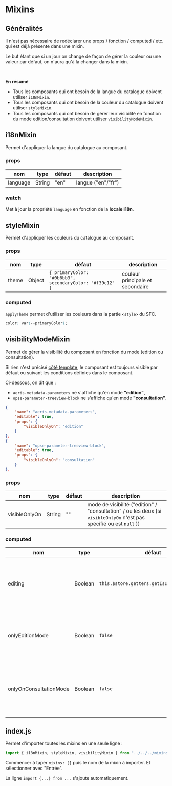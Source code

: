 # Mixins

## Généralités

Il n'est pas nécessaire de redéclarer une props / fonction / computed / etc. qui est déjà présente dans une mixin.

Le but étant que si un jour on change de façon de gérer la couleur ou une valeur par défaut, on n'aura qu'à la changer dans la mixin.

<br/>

**<Badge text="important" type="warning"/>**

**En résumé**

- Tous les composants qui ont besoin de la langue du catalogue doivent utiliser `i18nMixin`.
- Tous les composants qui ont besoin de la couleur du catalogue doivent utiliser `styleMixin`.
- Tous les composants qui ont besoin de gérer leur visibilité en fonction du mode edition/consultation doivent utiliser `visibilityModeMixin`.

## i18nMixin

Permet d'appliquer la langue du catalogue au composant.

### props

| nom      | type   | défaut | description        |
| -------- | ------ | ------ | ------------------ |
| language | String | "en"   | langue ("en"/"fr") |

### watch

Met à jour la propriété `language` en fonction de la **locale i18n**.

## styleMixin

Permet d'appliquer les couleurs du catalogue au composant.

### props

| nom   | type   | défaut                                                   | description                      |
| ----- | ------ | -------------------------------------------------------- | -------------------------------- |
| theme | Object | `{ primaryColor: "#0b6bb3", secondaryColor: "#f39c12" }` | couleur principale et secondaire |

### computed

`applyTheme` permet d'utiliser les couleurs dans la partie `<style>` du SFC.

```css
color: var(--primaryColor);
```

## visibilityModeMixin

Permet de gérer la visibilité du composant en fonction du mode (edition ou consultation).

Si rien n'est précisé [côté template](https://services.sedoo.fr/metadatatemplate/swagger-ui.html), le composant est toujours visible par défaut ou suivant les conditions définies dans le composant.

Ci-dessous, on dit que :

- `aeris-metadata-parameters` ne s'affiche qu'en mode **"edition"**,
- `opse-parameter-treeview-block` ne s'affiche qu'en mode **"consultation"**.

```json
{
    "name": "aeris-metadata-parameters",
    "editable": true,
    "props": {
        "visibleOnlyOn": "edition"
    }
},
{
    "name": "opse-parameter-treeview-block",
    "editable": true,
    "props": {
        "visibleOnlyOn": "consultation"
    }
},
```

### props

| nom           | type   | défaut | description                                                                                                          |
| ------------- | ------ | ------ | -------------------------------------------------------------------------------------------------------------------- |
| visibleOnlyOn | String | ""     | mode de visibilité ("edition" / "consultation" / ou les deux (si `visibleOnlyOn` n'est pas spécifié ou est `null` )) |

### computed

| nom                    | type    | défaut                                      | description                                                                                                      |
| ---------------------- | ------- | ------------------------------------------- | ---------------------------------------------------------------------------------------------------------------- |
| editing                | Boolean | `this.$store.getters.getIsUserEditingSheet` | Récupéré depuis le store du catalogue. Vaut `true` si on est en édition et `false` si on est en consultation.    |
| onlyEditionMode        | Boolean | `false`                                     | `true` si la propriété `visibleOnlyOn: "edition"` est présente dans le template et si `editing` est `true`       |
| onlyOnConsultationMode | Boolean | `false`                                     | `true` si la propriété `visibleOnlyOn: "consultation"` est présente dans le template et si `editing` est `false` |

## index.js

Permet d'importer toutes les mixins en une seule ligne :

```js
import { i18nMixin, styleMixin, visibilityMixin } from "../../../mixins";
```

**<Badge text="Raccourci dans Codium" type="success"/>**

Commencer à taper `mixins: []` puis le nom de la mixin à importer. Et sélectionner avec "Entrée".

La ligne `import {...} from ...` s'ajoute automatiquement.
